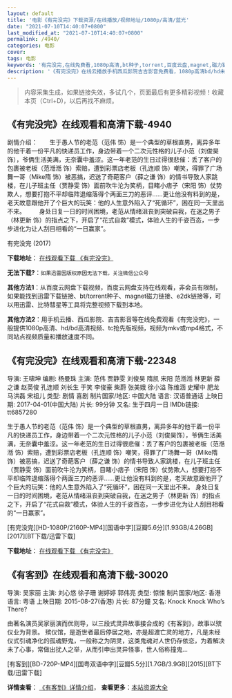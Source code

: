 ```yaml
---
layout: default
title: '电影《有完没完》下载资源/在线播放/视频地址/1080p/高清/蓝光'
date: "2021-07-10T14:40:07+0800"
last_modified_at: "2021-07-10T14:40:07+0800"
permalink: /4940/
categories: 电影
cover:
tags: 电影
keywords: '有完没完,在线免费看,1080p高清,bt种子,torrent,百度云盘,magnet,磁力链,迅雷下载资源'
description: '《有完没完》在线云播放手机西瓜影院吉吉影音免费看，1080p高清bd/hd未删减完整版和tc抢先枪版，mkv/mp4格式，附带bt/torrent种子、magnet/磁力链、百度云盘、网盘资源迅雷下载链接'
---
```


>内容采集生成，如果链接失效，多试几个，页面最后有更多精彩视频！收藏本页（Ctrl+D)，以后再找不麻烦。


## 《有完没完》在线观看和高清下载-4940

剧情介绍：　　生于愚人节的老范（范伟 饰）是一个典型的草根直男，离异多年的他干着一份平凡的快递员工作，身边带着一个二次元性格的儿子小范（刘俊昊饰），爷俩生活美满，无奈囊中羞涩。这一年老范的生日过得很悲催：丢了客户的包裹被老板（范湉湉 饰）索赔，遭到彩票店老板（孔连顺 饰）嘲笑，得罪了广场舞一哥（Mike隋 饰）被恶搞，迟送了奇葩客户（薛之谦 饰）的情书导致人家跳楼，在儿子班主任（贾静雯 饰）面前吹牛沦为笑柄，目睹小痞子（宋阳 饰）仗势欺人，想要打抱不平却临阵退缩落得个两面三刀的恶评……更让他没有料到的是，老天故意跟他开了个巨大的玩笑：他的人生意外陷入了“死循环”，困在同一天里出不来。 　　身处日复一日的时间困境，老范从情绪沮丧到突破自我，在迷之男子（林更新 饰）的指点之下，开启了“花式自救”模式，体验人生的千姿百态，一步步进化为让人刮目相看的“一日赢家”。


有完没完 (2017)

**下载地址**： [在线观看下载 《有完没完》](https://www.btbtdy.me/btdy/dy10676.html) 


**无法下载?**：`如果迅雷因版权原因无法下载，关注微信公众号 `

**其他方法1**：从百度云网盘下载视频，百度云网盘支持在线观看，非会员有限制，如果能找到迅雷下载链接、bt/torrent种子、magnet磁力链接、e2dk链接等，可以用迅雷、比特彗星等工具将完整视频下载到本地。

**其他方法2**：用手机云播、西瓜影院、吉吉影音等在线免费观看《有完没完》，一般提供1080p高清、hd/bd高清视频、tc抢先版视频，视频为mkv或mp4格式，不同站点视频质量和播放速度不同。


## 《有完没完》在线观看和高清下载-22348

导演: 王啸坤 编剧: 杨曼珠 主演: 范伟 贾静雯 刘俊昊 隋凯 宋阳 范湉湉 林更新 薛之谦 赵英俊 孔连顺 刘长生 于笑 李俊豪 柴蔚 张美娥 徐小溢 陈维涵 史耀中 肥龙 马洪磊 宋祖儿 类型: 剧情 喜剧 制片国家/地区: 中国大陆 语言: 汉语普通话 上映日期: 2017-04-01(中国大陆) 片长: 99分钟 又名: 生于四月一日 IMDb链接: tt6857280

生于愚人节的老范（范伟 饰）是一个典型的草根直男，离异多年的他干着一份平凡的快递员工作，身边带着一个二次元性格的儿子小范（刘俊昊饰），爷俩生活美满，无奈囊中羞涩。这一年老范的生日过得很悲催：丢了客户的包裹被老板（范湉湉 饰）索赔，遭到彩票店老板（孔连顺 饰）嘲笑，得罪了广场舞一哥（Mike隋 饰）被恶搞，迟送了奇葩客户（薛之谦 饰）的情书导致人家跳楼，在儿子班主任（贾静雯 饰）面前吹牛沦为笑柄，目睹小痞子（宋阳 饰）仗势欺人，想要打抱不平却临阵退缩落得个两面三刀的恶评……更让他没有料到的是，老天故意跟他开了个巨大的玩笑：他的人生意外陷入了“死循环”，困在同一天里出不来。 身处日复一日的时间困境，老范从情绪沮丧到突破自我，在迷之男子（林更新 饰）的指点之下，开启了“花式自救”模式，体验人生的千姿百态，一步步进化为让人刮目相看的“一日赢家”。


[有完没完][HD-1080P/2160P-MP4][国语中字][豆瓣5.6分][1.93GB/4.26GB][2017][BT下载/迅雷下载]

**下载地址**： [在线观看下载 《有完没完》](https://www.btdx8.com/torrent/ywmw_2017.html) 


## 《有客到》在线观看和高清下载-30020

导演: 吴家丽 主演: 刘心悠 徐子珊 谢婷婷 郭伟亮 类型: 惊悚 制片国家/地区: 香港 语言: 粤语 上映日期: 2015-08-27(香港) 片长: 87分鐘 又名: Knock Knock Who’s There?

由著名演员吴家丽演而优则导，以三段式灵异故事接合成的《有客到》，故事以殡仪业为背景。 殡仪馆，是逝世者最后停居之地，亦是超渡亡灵的地方，凡是未经仪式引魂净化的孤魂野鬼，一般称之为阴灵，这类鬼魂对人世仍存依恋，为着解决未了心事，常做出扰人之举，从而引申出灵异怪事，世人俗称撞鬼…


[有客到][BD-720P-MP4][国粤双语中字][豆瓣5.5分][1.7GB/3.9GB][2015][BT下载/迅雷下载]

**详情查看**： [《有客到》详情介绍](/movie/30020/)， **查看更多**：[本站资源大全](/movie/t/all/)

